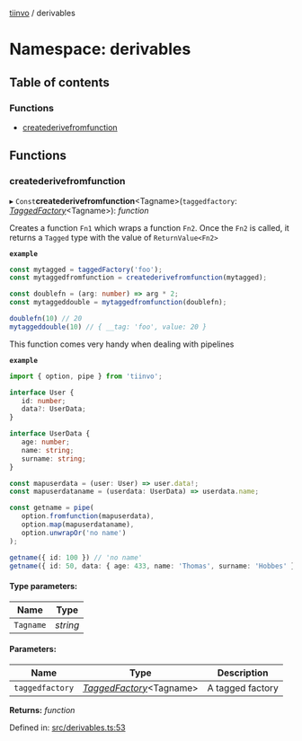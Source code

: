[tiinvo](../README.md) / derivables

# Namespace: derivables

## Table of contents

### Functions

- [createderivefromfunction](derivables.md#createderivefromfunction)

## Functions

### createderivefromfunction

▸ `Const`**createderivefromfunction**<Tagname\>(`taggedfactory`: [*TaggedFactory*](../README.md#taggedfactory)<Tagname\>): *function*

Creates a function `Fn1` which wraps a function `Fn2`.
Once the `Fn2` is called, it returns a `Tagged` type with the value of `ReturnValue<Fn2>`

**`example`** 
```ts
const mytagged = taggedFactory('foo');
const mytaggedfromfunction = createderivefromfunction(mytagged);

const doublefn = (arg: number) => arg * 2;
const mytaggeddouble = mytaggedfromfunction(doublefn);

doublefn(10) // 20
mytaggeddouble(10) // { __tag: 'foo', value: 20 }
```

This function comes very handy when dealing with pipelines

**`example`** 
```ts
import { option, pipe } from 'tiinvo';

interface User {
   id: number;
   data?: UserData;
}

interface UserData {
   age: number;
   name: string;
   surname: string;
}

const mapuserdata = (user: User) => user.data!;
const mapuserdataname = (userdata: UserData) => userdata.name;

const getname = pipe(
   option.fromfunction(mapuserdata),
   option.map(mapuserdataname),
   option.unwrapOr('no name')
);

getname({ id: 100 }) // 'no name'
getname({ id: 50, data: { age: 433, name: 'Thomas', surname: 'Hobbes' } }) // 'Thomas'

```

#### Type parameters:

Name | Type |
------ | ------ |
`Tagname` | *string* |

#### Parameters:

Name | Type | Description |
------ | ------ | ------ |
`taggedfactory` | [*TaggedFactory*](../README.md#taggedfactory)<Tagname\> | A tagged factory   |

**Returns:** *function*

Defined in: [src/derivables.ts:53](https://github.com/OctoD/tiinvo/blob/1d01ad1/src/derivables.ts#L53)
